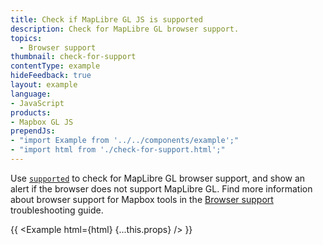 ```yaml
---
title: Check if MapLibre GL JS is supported
description: Check for MapLibre GL browser support.
topics:
  - Browser support
thumbnail: check-for-support
contentType: example
hideFeedback: true
layout: example
language:
- JavaScript
products:
- Mapbox GL JS
prependJs:
- "import Example from '../../components/example';"
- "import html from './check-for-support.html';"
---
```


Use [`supported`](https://maplibre.org/maplibre-gl-js-docs/api/properties/#supported) to check for MapLibre GL browser support, and show an alert if the browser does not support MapLibre GL. Find more information about browser support for Mapbox tools in the [Browser support](https://docs.mapbox.com/help/troubleshooting/mapbox-browser-support/) troubleshooting guide.

{{ <Example html={html} {...this.props} /> }}
